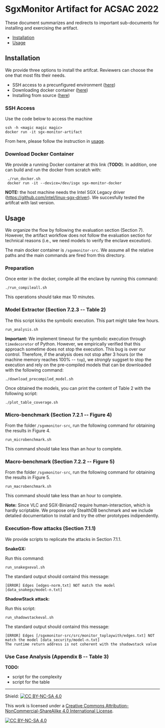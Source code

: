 # SgxMonitor Artifact for ACSAC 2022

These document summarizes and redirects to important sub-documents for
installing and exercising the artifact.

- [Installation](#installation)
- [Usage](#usage)

## Installation

We provide three options to install the artifcat. Reviewers can choose the
one that most fits their needs.

- SSH access to a precunfigured environment ([here](#ssh-access))
- Downloading docker container ([here](#download-docker-container))
- Installing from source ([here](INSTALLATION.md))

### SSH Access

Use the code below to access the machine
```
ssh -h <magic magic magic>
docker run -it sgx-monitor-artifact
```

From here, please follow the instruction in [usage](#usage).


### Download Docker Container

We provide a running Docker container at this link (**TODO**). In addition, one
can build and run the docker from scratch with:
```
 ./run_docker.sh
 docker run -it --device=/dev/isgx sgx-monitor-docker
```
**NOTE:** the host machine needs the Intel SGX Legacy driver
(https://github.com/intel/linux-sgx-driver). We succesfully tested the artifcat
with last version.

## Usage

We organize the flow by following the evaluation section (Section 7). However,
the artifact workflow does not follow the evaluation section for technical
reasons (i.e., we need models to verify the enclave exceution).

The main docker container is `/sgxmonitor-src`. We assume all the relative paths
and the main commands are fired from this directory.

### Preparation

Once enter in the docker, compile all the enclave by running this command:
```
./run_compileall.sh
```
This operations should take max 10 minutes.

### Model Extractor (Section 7.2.3 -- Table 2)

The this script kicks the symbolic execution. This part might take few hours.
```
run_analysis.sh
```
**Important:** We implement timeout for the symbolic execution through
`timedecoretor` of Python. However, we empirically verified that this approach
sometime does not stop the execution. This bug is over our control. Therefore,
if the analysis does not stop after 3 hours (or the machine memory reaches 100%
-- `top`), we *strongly* suggset to stop the execution and rely on the
pre-compiled models that can be downloaded with the following command:
```
./download_precompiled_model.sh
```

Once obtained the models, you can print the content of Table 2 with the following script:
```
./plot_table_coverage.sh
```


### Micro-benchmark (Section 7.2.1 -- Figure 4)

From the folder `/sgxmonitor-src`, run the following command for obtaining the results in Figure 4.

```
run_microbenchmark.sh
```
This command should take less than an hour to complete.


### Macro-benchmark (Section 7.2.2 -- Figure 5)

From the folder `/sgxmonitor-src`, run the following command for obtaining the results in Figure 5.

```
run_macrobenchmark.sh
```
This command should take less than an hour to complete.

**Note:**  Since VLC and SGX-Biniand2 require human-interaction, which is hardly
scriptable. We propose only StealthDB benchmark and we include detalied
documentation to install and try the other prototypes indipendently.

### Execution-flow attacks (Section 7.1.1)

We provide scripts to replicate the attacks in Section 7.1.1.

**SnakeGX:**

Run this command:

```
run_snakegxeval.sh
```

The standard output should containd this message:

```
[ERROR] Edges [edges-norm.txt] NOT match the model [data_snakegx/model-n.txt]
```

**ShadowStack attack:**

Run this script:

```
run_shadowstackeval.sh
```
The standard output should containd this message:
```
[ERROR] Edges [/sgxmonitor-src/src/monitor_toplaywith/edges.txt] NOT match the model [data_security/model-n.txt]
The runtime return address is not coherent with the shadowstack value
```

### Use Case Analysis (Appendix B -- Table 3)

**TODO:**
- script for the complexity
- script for the table

---

Shield: [![CC BY-NC-SA 4.0][cc-by-nc-sa-shield]][cc-by-nc-sa]

This work is licensed under a
[Creative Commons Attribution-NonCommercial-ShareAlike 4.0 International License][cc-by-nc-sa].

[![CC BY-NC-SA 4.0][cc-by-nc-sa-image]][cc-by-nc-sa]

[cc-by-nc-sa]: http://creativecommons.org/licenses/by-nc-sa/4.0/
[cc-by-nc-sa-image]: https://licensebuttons.net/l/by-nc-sa/4.0/88x31.png
[cc-by-nc-sa-shield]: https://img.shields.io/badge/License-CC%20BY--NC--SA%204.0-lightgrey.svg